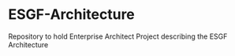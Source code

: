 # ESGF-Architecture
Repository to hold Enterprise Architect Project describing the ESGF Architecture
